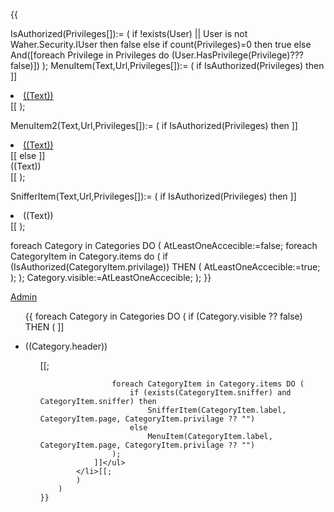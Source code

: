 {{

IsAuthorized(Privileges[]):=
(
	if !exists(User) || User is not Waher.Security.IUser then
		false
	else if count(Privileges)=0 then
		true
	else
		And([foreach Privilege in Privileges do (User.HasPrivilege(Privilege)???false)])
);
MenuItem(Text,Url,Privileges[]):=
(
	if IsAuthorized(Privileges) then
		]]<li><a href="((Url))">((Text))</a></li>
[[
);

MenuItem2(Text,Url,Privileges[]):=
(
	if IsAuthorized(Privileges) then
		]]<li><a href="((Url))">((Text))</a></li>[[ else ]]<div class="menuItemDisabled"><div class="menuItemContent">((Text))</div></div>
[[
);

SnifferItem(Text,Url,Privileges[]):=
(
	if IsAuthorized(Privileges) then
		]]<li><a onclick="OpenSniffer('((Url))')">((Text))</a></li>
[[
);

foreach Category in Categories DO (
    AtLeastOneAccecible:=false;
    foreach CategoryItem in Category.items do (
        if (IsAuthorized(CategoryItem.privilage)) THEN (
            AtLeastOneAccecible:=true;
        );
    );
    Category.visible:=AtLeastOneAccecible;
);
}}

<a href="/Admin.md">Admin</a>
<ul>
    {{
        foreach Category in Categories DO (
            if (Category.visible ?? false) THEN
            (
            ]]<li>
                <p>((Category.header))</p>
                <ul>[[;
                
                    foreach CategoryItem in Category.items DO (
                        if (exists(CategoryItem.sniffer) and CategoryItem.sniffer) then
                            SnifferItem(CategoryItem.label, CategoryItem.page, CategoryItem.privilage ?? "")
                        else
                            MenuItem(CategoryItem.label, CategoryItem.page, CategoryItem.privilage ?? "")
                    );
                ]]</ul>
            </li>[[;
            )       
        )
    }}
</ul>